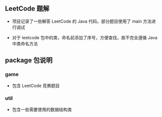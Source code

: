## LeetCode 题解

- 项目记录了一些解答  LeetCode 的 Java 代码，部分题目使用了 main 方法进行调试

- 对于 leetcode 包中的类，命名前添加了序号，方便查找，故不完全遵循 Java 中类命名方法

## package 包说明

### game

- 包含 LeetCode 竞赛题目

### util

- 包含一些需要使用的数据结构类
